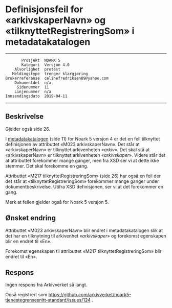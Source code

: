 Definisjonsfeil for «arkivskaperNavn» og «tilknyttetRegistreringSom» i metadatakatalogen
========================================================================================

 ------------------  ---------------------------------
           Prosjekt  NOARK 5
           Kategori  Versjon 4.0
        Alvorlighet  protest
       Meldingstype  trenger klargjøring
    Brukerreferanse  celinefredriksen89@yahoo.com
        Dokumentdel  n/a
         Sidenummer  11
        Linjenummer  n/a
    Innsendingsdato  2019-04-11
 ------------------  ---------------------------------

Beskrivelse
-----------

Gjelder også side 26.

I [metadatakatalogen](https://www.arkivverket.no/forvaltning-og-utvikling/noark-standarden/noark-5/noark5-standarden/_/attachment/download/f52e37da-31ed-4bf0-9fbf-69f0357aa25c:025a30b602a65d74377b9e0c22a0f2fb8eab84df/Noark5v4%20vedl1%20Metadatakatalog.pdf)
(side 11) for Noark 5 versjon 4 er det en feil tilknyttet definisjonen
av attributtet «M023 arkivskaperNavn». Det står at «arkivskaperNavn»
er tilknyttet arkivenheten «*arkiv*». Det skal stå at
«arkivskaperNavn» er tilknyttet arkivenheten «*arkivskaper*». Videre
står det at attributtet forekommer mange ganger, men fra XSD ser vi at
dette ikke stemmer. Det skal forekomme en gang.

Attributtet «M217 tilknyttetRegistreringSom» (side 26) har også en
feil der det står at «tilknyttetRegistreringSom» forekommer mange
ganger under dokumentbeskrivelse.  Utifra XSD definisjonen, ser vi at
det forekommer en gang.

Merk at feilen gjelder også for Noark 5 versjon 5.

Ønsket endring
--------------

Attributtet «M023 arkivskaperNavn» blir endret i metadatakatalogen
slik at det har en tilknytning til arkivenhet «*arkivskaper*» og
forekomst egenskapen blir en endret til «En».

Forekomst egenskapen til attributtet «M217 tilknyttetRegistreringSom»
blir endret til «En».

Respons
-------

Ingen respons fra Arkivverket så langt.

Også registrert som
https://github.com/arkivverket/noark5-tjenestegrensesnitt-standard/issues/124 .
